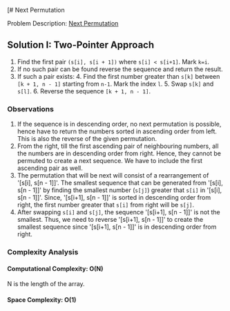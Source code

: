 [# Next Permutation

Problem
Description: [Next Permutation](https://leetcode.com/problems/next-permutation/)

## Solution I: Two-Pointer Approach

1. Find the first pair `(s[i], s[i + 1])` where `s[i] < s[i+1]`. Mark `k=i`.
2. If no such pair can be found reverse the sequence and return the result.
3. If such a pair exists:
    4. Find the first number greater than `s[k]` between `[k + 1, n - 1]` starting from `n-1`. Mark
       the index `l`.
    5. Swap `s[k]` and `s[l]`.
    6. Reverse the sequence `[k + 1, n - 1]`.

### Observations

1. If the sequence is in descending order, no next permutation is possible, hence have to return the
   numbers sorted in ascending order from left. This is also the reverse of the given permutation.
2. From the right, till the first ascending pair of neighbouring numbers, all the numbers are in
   descending order from right. Hence, they cannot be permuted to create a next sequence. We have to
   include the first ascending pair as well.
3. The permutation that will be next will consist of a rearrangement of '[s[i], s[n - 1]]'. The
   smallest sequence that can be generated from '[s[i], s[n - 1]]' by finding the smallest
   number (`s[j]`) greater that `s[i]` in '[s[i], s[n - 1]]'. Since, '[s[i+1], s[n - 1]]' is sorted
   in descending order from right, the first number greater that `s[i]` from right will be `s[j]`.
4. After swapping `s[i]` and `s[j]`, the sequence '[s[i+1], s[n - 1]]' is not the smallest. Thus, we
   need to reverse '[s[i+1], s[n - 1]]' to create the smallest sequence since '[s[i+1], s[n - 1]]'
   is in descending order from right.

### Complexity Analysis

#### Computational Complexity: O(N)

N is the length of the array.

#### Space Complexity: O(1)
